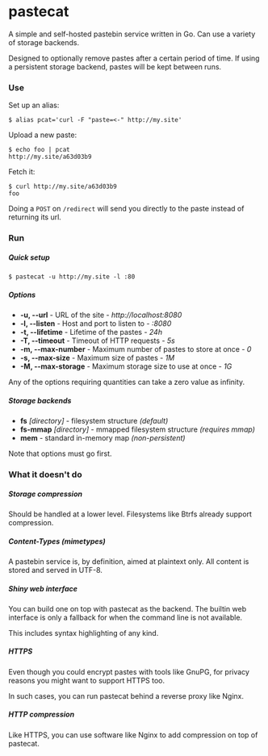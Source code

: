 # pastecat

A simple and self-hosted pastebin service written in Go. Can use a variety of
storage backends.

Designed to optionally remove pastes after a certain period of time. If using
a persistent storage backend, pastes will be kept between runs.

### Use

Set up an alias:

	$ alias pcat='curl -F "paste=<-" http://my.site'

Upload a new paste:

	$ echo foo | pcat
	http://my.site/a63d03b9

Fetch it:

	$ curl http://my.site/a63d03b9
	foo

Doing a `POST` on `/redirect` will send you directly to the paste instead of
returning its url.

### Run

##### Quick setup

	$ pastecat -u http://my.site -l :80

##### Options

* **-u, --url** - URL of the site - *http://localhost:8080*
* **-l, --listen** - Host and port to listen to - *:8080*
* **-t, --lifetime** - Lifetime of the pastes - *24h*
* **-T, --timeout** - Timeout of HTTP requests - *5s*
* **-m, --max-number** - Maximum number of pastes to store at once - *0*
* **-s, --max-size** - Maximum size of pastes - *1M*
* **-M, --max-storage** - Maximum storage size to use at once - *1G*

Any of the options requiring quantities can take a zero value as infinity.

##### Storage backends

* **fs** *[directory]* - filesystem structure *(default)*
* **fs-mmap** *[directory]* - mmapped filesystem structure *(requires mmap)*
* **mem** - standard in-memory map *(non-persistent)*

Note that options must go first.

### What it doesn't do

##### Storage compression

Should be handled at a lower level. Filesystems like Btrfs already support
compression.

##### Content-Types (mimetypes)

A pastebin service is, by definition, aimed at plaintext only. All content is
stored and served in UTF-8.

##### Shiny web interface

You can build one on top with pastecat as the backend. The builtin web
interface is only a fallback for when the command line is not available.

This includes syntax highlighting of any kind.

##### HTTPS

Even though you could encrypt pastes with tools like GnuPG, for privacy
reasons you might want to support HTTPS too.

In such cases, you can run pastecat behind a reverse proxy like Nginx.

##### HTTP compression

Like HTTPS, you can use software like Nginx to add compression on top of
pastecat.
